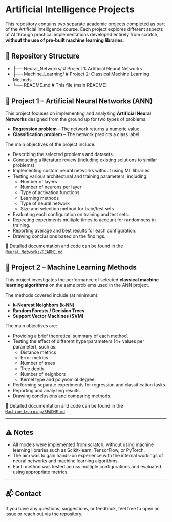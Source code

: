 # Artificial Intelligence Projects

This repository contains two separate academic projects completed as part of the Artificial Intelligence course. Each project explores different aspects of AI through practical implementations developed entirely from scratch, **without the use of pre-built machine learning libraries**.

## 📁 Repository Structure

- ├── Neural_Networks/ # Project 1: Artificial Neural Networks
- ├── Machine_Learning/ # Project 2: Classical Machine Learning Methods
- └── README.md # This file (main README)


## 🧠 Project 1 – Artificial Neural Networks (ANN)

This project focuses on implementing and analyzing **Artificial Neural Networks** designed from the ground up for two types of problems:

- **Regression problem** – The network returns a numeric value.
- **Classification problem** – The network predicts a class label.

The main objectives of the project include:

- Describing the selected problems and datasets.
- Conducting a literature review (including existing solutions to similar problems).
- Implementing custom neural networks without using ML libraries.
- Testing various architectural and training parameters, including:
  - Number of layers
  - Number of neurons per layer
  - Type of activation functions
  - Learning methods
  - Type of neural network
  - Size and selection method for train/test sets
- Evaluating each configuration on training and test sets.
- Repeating experiments multiple times to account for randomness in training.
- Reporting average and best results for each configuration.
- Drawing conclusions based on the findings.

📄 Detailed documentation and code can be found in the [`Neural_Networks/README.md`](./Neural_Networks/README.md).

## 🤖 Project 2 – Machine Learning Methods

This project investigates the performance of selected **classical machine learning algorithms** on the same problems used in the ANN project.

The methods covered include (at minimum):

- **k-Nearest Neighbors (k-NN)**
- **Random Forests / Decision Trees**
- **Support Vector Machines (SVM)**

The main objectives are:

- Providing a brief theoretical summary of each method.
- Testing the effect of different hyperparameters (4+ values per parameter), such as:
  - Distance metrics
  - Error metrics
  - Number of trees
  - Tree depth
  - Number of neighbors
  - Kernel type and polynomial degree
- Performing separate experiments for regression and classification tasks.
- Reporting and analyzing results.
- Drawing conclusions and comparing methods.

📄 Detailed documentation and code can be found in the [`Machine_Learning/README.md`](./Machine_Learning/README.md).

---

## ⚠️ Notes

- All models were implemented from scratch, without using machine learning libraries such as Scikit-learn, TensorFlow, or PyTorch.
- The aim was to gain hands-on experience with the internal workings of neural networks and machine learning algorithms.
- Each method was tested across multiple configurations and evaluated using appropriate metrics.

---

## 📬 Contact

If you have any questions, suggestions, or feedback, feel free to open an issue or reach out via the repository.


